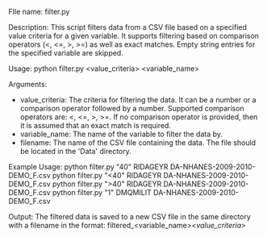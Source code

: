 FIle name: filter.py

Description:
This script filters data from a CSV file based on a specified value criteria for a given variable.
It supports filtering based on comparison operators (<, <=, >, >=) as well as exact matches.
Empty string entries for the specified variable are skipped.

Usage:
python filter.py <value_criteria> <variable_name> <filename>

Arguments:
- value_criteria: The criteria for filtering the data. It can be a number or a comparison operator followed by a number.
  Supported comparison operators are: <, <=, >, >=.
  If no comparison operator is provided, then it is assumed that an exact match is required.
- variable_name: The name of the variable to filter the data by.
- filename: The name of the CSV file containing the data. The file should be located in the 'Data' directory.

Example Usage:
python filter.py "40" RIDAGEYR DA-NHANES-2009-2010-DEMO_F.csv
python filter.py "<40" RIDAGEYR DA-NHANES-2009-2010-DEMO_F.csv
python filter.py ">40" RIDAGEYR DA-NHANES-2009-2010-DEMO_F.csv
python filter.py "1" DMQMILIT DA-NHANES-2009-2010-DEMO_F.csv

Output:
The filtered data is saved to a new CSV file in the same directory with a filename in the format:
filtered_<variable_name>_<value_criteria>_<filename>
